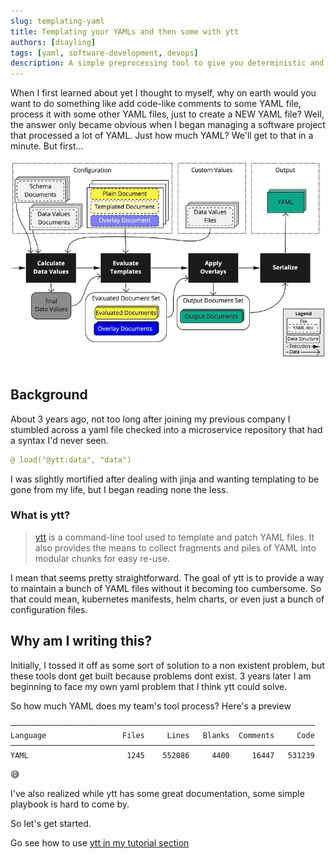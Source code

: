 ```yaml
---
slug: templating-yaml
title: Templating your YAMLs and then some with ytt
authors: [dsayling]
tags: [yaml, software-development, devops]
description: A simple preprocessing tool to give you deterministic and repeatable YAMLs.
---
```


When I first learned about yet I thought to myself, why on earth would you want to do something like add code-like comments to some YAML file, process it with some other YAML files, just to create a NEW YAML file? Well, the answer only became obvious when I began managing a software project that processed a lot of YAML. Just how much YAML? We'll get to that in a minute. But first…

<!--truncate -->

![From Carvel's YTT Documentation](./flow.jpg)

## Background

About 3 years ago, not too long after joining my previous company I stumbled across a yaml file checked into a microservice repository that had a syntax I'd never seen.

```yaml
@ load("@ytt:data", "data")
```

I was slightly mortified after dealing with jinja and wanting templating to be gone from my life, but I began reading none the less.


### What is ytt?

>[ytt](https://carvel.dev/ytt/) is a command-line tool used to template and patch YAML files. It also provides the means to collect fragments and piles of YAML into modular chunks for easy re-use.

I mean that seems pretty straightforward. The goal of ytt is to provide a way to maintain a bunch of YAML files without it becoming too cumbersome. So that could mean, kubernetes manifests, helm charts, or even just a bunch of configuration files.

## Why am I writing this?

Initially, I tossed it off as some sort of solution to a non existent problem, but these tools dont get built because problems dont exist. 3 years later I am beginning to face my own yaml problem that I think ytt could solve.

So how much YAML does my team's tool process? Here's a preview

```
────────────────────────────────────────────────────────────────────
Language                 Files     Lines   Blanks  Comments     Code
────────────────────────────────────────────────────────────────────
YAML                      1245    552086     4400     16447   531239
```

😅

I've also realized while ytt has some great documentation, some simple playbook is hard to come by.

So let's get started.

Go see how to use [ytt in my tutorial section](../../docs/ytt/)

